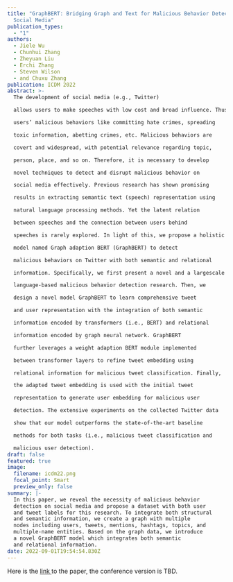 ```yaml
---
title: "GraphBERT: Bridging Graph and Text for Malicious Behavior Detection on
  Social Media"
publication_types:
  - "1"
authors:
  - Jiele Wu
  - Chunhui Zhang
  - Zheyuan Liu
  - Erchi Zhang
  - Steven Wilson
  - and Chuxu Zhang
publication: ICDM 2022
abstract: >-
  The development of social media (e.g., Twitter)

  allows users to make speeches with low cost and broad influence. Thus, social media has become a perfect place for

  users’ malicious behaviors like committing hate crimes, spreading

  toxic information, abetting crimes, etc. Malicious behaviors are

  covert and widespread, with potential relevance regarding topic,

  person, place, and so on. Therefore, it is necessary to develop

  novel techniques to detect and disrupt malicious behavior on

  social media effectively. Previous research has shown promising

  results in extracting semantic text (speech) representation using

  natural language processing methods. Yet the latent relation

  between speeches and the connection between users behind

  speeches is rarely explored. In light of this, we propose a holistic

  model named Graph adaption BERT (GraphBERT) to detect

  malicious behaviors on Twitter with both semantic and relational

  information. Specifically, we first present a novel and a largescale corpus of tweet data to benefit both graph-based and

  language-based malicious behavior detection research. Then, we

  design a novel model GraphBERT to learn comprehensive tweet

  and user representation with the integration of both semantic

  information encoded by transformers (i.e., BERT) and relational

  information encoded by graph neural network. GraphBERT

  further leverages a weight adaption BERT module implemented

  between transformer layers to refine tweet embedding using

  relational information for malicious tweet classification. Finally,

  the adapted tweet embedding is used with the initial tweet

  representation to generate user embedding for malicious user

  detection. The extensive experiments on the collected Twitter data

  show that our model outperforms the state-of-the-art baseline

  methods for both tasks (i.e., malicious tweet classification and

  malicious user detection).
draft: false
featured: true
image:
  filename: icdm22.png
  focal_point: Smart
  preview_only: false
summary: |-
  In this paper, we reveal the necessity of malicious behavior
  detection on social media and propose a dataset with both user
  and tweet labels for this research. To integrate both structural
  and semantic information, we create a graph with multiple
  nodes including users, tweets, mentions, hashtags, topics, and
  multiple-name entities. Based on the graph data, we introduce
  a novel GraphBERT model which integrates both semantic
  and relational information.
date: 2022-09-01T19:54:54.830Z
---
```

H﻿ere is the [link ](https://aragakiyuiii.github.io/data/GraphBERT-%20Bridging%20Graph%20and%20Text%20for%20Malicious%20Behavior%20Detection%20on%20Social%20Media-ICDM22.pdf)to the paper, the conference version is TBD.